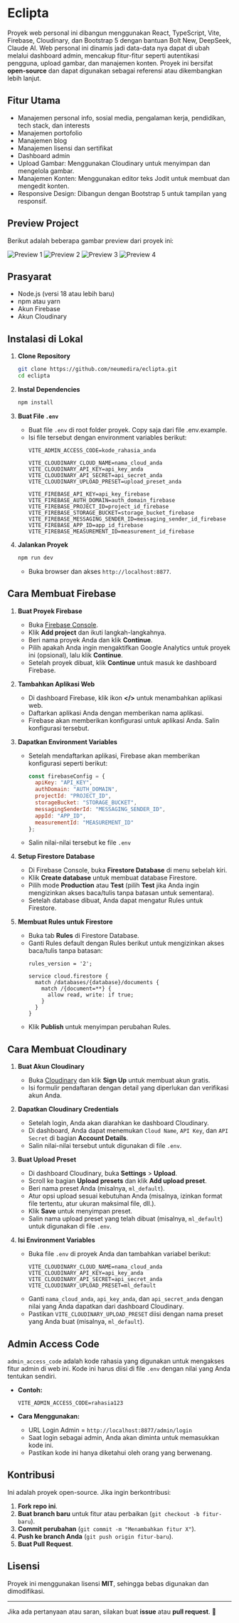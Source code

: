 # Eclipta

Proyek web personal ini dibangun menggunakan React, TypeScript, Vite, Firebase, Cloudinary, dan Bootstrap 5 dengan bantuan Bolt New, DeepSeek, Claude AI. Web personal ini dinamis jadi data-data nya dapat di ubah melalui dashboard admin, mencakup fitur-fitur seperti autentikasi pengguna, upload gambar, dan manajemen konten. Proyek ini bersifat **open-source** dan dapat digunakan sebagai referensi atau dikembangkan lebih lanjut.

## Fitur Utama
- Manajemen personal info, sosial media, pengalaman kerja, pendidikan, tech stack, dan interests
- Manajemen portofolio
- Manajemen blog
- Manajemen lisensi dan sertifikat
- Dashboard admin
- Upload Gambar: Menggunakan Cloudinary untuk menyimpan dan mengelola gambar.
- Manajemen Konten: Menggunakan editor teks Jodit untuk membuat dan mengedit konten.
- Responsive Design: Dibangun dengan Bootstrap 5 untuk tampilan yang responsif.

## Preview Project

Berikut adalah beberapa gambar preview dari proyek ini:

![Preview 1](https://res.cloudinary.com/ddozgkxvt/image/upload/v1741365366/u1xgbbcqzwihswspkoo2.png)
![Preview 2](https://res.cloudinary.com/ddozgkxvt/image/upload/v1741365366/qz0eovlougfqebygvdiu.png)
![Preview 3](https://res.cloudinary.com/ddozgkxvt/image/upload/v1741365366/cn0mbbguxzddbtq0dikx.png)
![Preview 4](https://res.cloudinary.com/ddozgkxvt/image/upload/v1741365366/nadhfhqqaxjo0ihcg9il.png)

## Prasyarat
- Node.js (versi 18 atau lebih baru)
- npm atau yarn
- Akun Firebase
- Akun Cloudinary

## Instalasi di Lokal

1. **Clone Repository**
   ```bash
   git clone https://github.com/neumedira/eclipta.git
   cd eclipta
   ```

2. **Instal Dependencies**
   ```bash
   npm install
   ```

3. **Buat File `.env`**
   - Buat file `.env` di root folder proyek. Copy saja dari file .env.example.
   - Isi file tersebut dengan environment variables berikut:
     ```env
     VITE_ADMIN_ACCESS_CODE=kode_rahasia_anda

     VITE_CLOUDINARY_CLOUD_NAME=nama_cloud_anda
     VITE_CLOUDINARY_API_KEY=api_key_anda
     VITE_CLOUDINARY_API_SECRET=api_secret_anda
     VITE_CLOUDINARY_UPLOAD_PRESET=upload_preset_anda

     VITE_FIREBASE_API_KEY=api_key_firebase
     VITE_FIREBASE_AUTH_DOMAIN=auth_domain_firebase
     VITE_FIREBASE_PROJECT_ID=project_id_firebase
     VITE_FIREBASE_STORAGE_BUCKET=storage_bucket_firebase
     VITE_FIREBASE_MESSAGING_SENDER_ID=messaging_sender_id_firebase
     VITE_FIREBASE_APP_ID=app_id_firebase
     VITE_FIREBASE_MEASUREMENT_ID=measurement_id_firebase
     ```

4. **Jalankan Proyek**
   ```bash
   npm run dev
   ```
   - Buka browser dan akses `http://localhost:8877`.

## Cara Membuat Firebase

1. **Buat Proyek Firebase**
   - Buka [Firebase Console](https://console.firebase.google.com/).
   - Klik **Add project** dan ikuti langkah-langkahnya.
   - Beri nama proyek Anda dan klik **Continue**.
   - Pilih apakah Anda ingin mengaktifkan Google Analytics untuk proyek ini (opsional), lalu klik **Continue**.
   - Setelah proyek dibuat, klik **Continue** untuk masuk ke dashboard Firebase.

2. **Tambahkan Aplikasi Web**
   - Di dashboard Firebase, klik ikon **</>** untuk menambahkan aplikasi web.
   - Daftarkan aplikasi Anda dengan memberikan nama aplikasi.
   - Firebase akan memberikan konfigurasi untuk aplikasi Anda. Salin konfigurasi tersebut.

3. **Dapatkan Environment Variables**
   - Setelah mendaftarkan aplikasi, Firebase akan memberikan konfigurasi seperti berikut:
     ```javascript
     const firebaseConfig = {
       apiKey: "API_KEY",
       authDomain: "AUTH_DOMAIN",
       projectId: "PROJECT_ID",
       storageBucket: "STORAGE_BUCKET",
       messagingSenderId: "MESSAGING_SENDER_ID",
       appId: "APP_ID",
       measurementId: "MEASUREMENT_ID"
     };
     ```
   - Salin nilai-nilai tersebut ke file `.env`

4. **Setup Firestore Database**
   - Di Firebase Console, buka **Firestore Database** di menu sebelah kiri.
   - Klik **Create database** untuk membuat database Firestore.
   - Pilih mode **Production** atau **Test** (pilih **Test** jika Anda ingin mengizinkan akses baca/tulis tanpa batasan untuk sementara).
   - Setelah database dibuat, Anda dapat mengatur Rules untuk Firestore.

5. **Membuat Rules untuk Firestore**
   - Buka tab **Rules** di Firestore Database.
   - Ganti Rules default dengan Rules berikut untuk mengizinkan akses baca/tulis tanpa batasan:
     ```plaintext
     rules_version = '2';

     service cloud.firestore {
       match /databases/{database}/documents {
         match /{document=**} {
           allow read, write: if true;
         }
       }
     }
     ```
   - Klik **Publish** untuk menyimpan perubahan Rules.

## Cara Membuat Cloudinary

1. **Buat Akun Cloudinary**
   - Buka [Cloudinary](https://cloudinary.com/) dan klik **Sign Up** untuk membuat akun gratis.
   - Isi formulir pendaftaran dengan detail yang diperlukan dan verifikasi akun Anda.

2. **Dapatkan Cloudinary Credentials**
   - Setelah login, Anda akan diarahkan ke dashboard Cloudinary.
   - Di dashboard, Anda dapat menemukan `Cloud Name`, `API Key`, dan `API Secret` di bagian **Account Details**.
   - Salin nilai-nilai tersebut untuk digunakan di file `.env`.

3. **Buat Upload Preset**
   - Di dashboard Cloudinary, buka **Settings** > **Upload**.
   - Scroll ke bagian **Upload presets** dan klik **Add upload preset**.
   - Beri nama preset Anda (misalnya, `ml_default`).
   - Atur opsi upload sesuai kebutuhan Anda (misalnya, izinkan format file tertentu, atur ukuran maksimal file, dll.).
   - Klik **Save** untuk menyimpan preset.
   - Salin nama upload preset yang telah dibuat (misalnya, `ml_default`) untuk digunakan di file `.env`.

4. **Isi Environment Variables**
   - Buka file `.env` di proyek Anda dan tambahkan variabel berikut:
     ```
     VITE_CLOUDINARY_CLOUD_NAME=nama_cloud_anda
     VITE_CLOUDINARY_API_KEY=api_key_anda
     VITE_CLOUDINARY_API_SECRET=api_secret_anda
     VITE_CLOUDINARY_UPLOAD_PRESET=ml_default
     ```
   - Ganti `nama_cloud_anda`, `api_key_anda`, dan `api_secret_anda` dengan nilai yang Anda dapatkan dari dashboard Cloudinary.
   - Pastikan `VITE_CLOUDINARY_UPLOAD_PRESET` diisi dengan nama preset yang Anda buat (misalnya, `ml_default`).

## Admin Access Code

`admin_access_code` adalah kode rahasia yang digunakan untuk mengakses fitur admin di web ini. Kode ini harus diisi di file `.env` dengan nilai yang Anda tentukan sendiri.

- **Contoh:**
  ```env
  VITE_ADMIN_ACCESS_CODE=rahasia123
  ```

- **Cara Menggunakan:**
  - URL Login Admin = `http://localhost:8877/admin/login`
  - Saat login sebagai admin, Anda akan diminta untuk memasukkan kode ini.
  - Pastikan kode ini hanya diketahui oleh orang yang berwenang.

## Kontribusi

Ini adalah proyek open-source. Jika ingin berkontribusi:
1. **Fork repo ini**.
2. **Buat branch baru** untuk fitur atau perbaikan (`git checkout -b fitur-baru`).
3. **Commit perubahan** (`git commit -m "Menambahkan fitur X"`).
4. **Push ke branch Anda** (`git push origin fitur-baru`).
5. **Buat Pull Request**.

## Lisensi
Proyek ini menggunakan lisensi **MIT**, sehingga bebas digunakan dan dimodifikasi.

---

Jika ada pertanyaan atau saran, silakan buat **issue** atau **pull request**. 🚀
